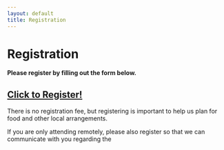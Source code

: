 ```yaml
---
layout: default
title: Registration
---
```


# Registration

**Please register by filling out the form below.**

## [Click to Register!](https://forms.gle/B2DBbcTGoYwxYWbE7)

There is no registration fee, but registering is important to help us plan for food and other local arrangements.

If you are only attending remotely, please also register so that we can communicate with you regarding the
